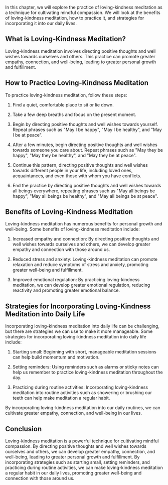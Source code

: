 
In this chapter, we will explore the practice of loving-kindness meditation as a technique for cultivating mindful compassion. We will look at the benefits of loving-kindness meditation, how to practice it, and strategies for incorporating it into our daily lives.

What is Loving-Kindness Meditation?
-----------------------------------

Loving-kindness meditation involves directing positive thoughts and well wishes towards ourselves and others. This practice can promote greater empathy, connection, and well-being, leading to greater personal growth and fulfillment.

How to Practice Loving-Kindness Meditation
------------------------------------------

To practice loving-kindness meditation, follow these steps:

1. Find a quiet, comfortable place to sit or lie down.

2. Take a few deep breaths and focus on the present moment.

3. Begin by directing positive thoughts and well wishes towards yourself. Repeat phrases such as "May I be happy", "May I be healthy", and "May I be at peace".

4. After a few minutes, begin directing positive thoughts and well wishes towards someone you care about. Repeat phrases such as "May they be happy", "May they be healthy", and "May they be at peace".

5. Continue this pattern, directing positive thoughts and well wishes towards different people in your life, including loved ones, acquaintances, and even those with whom you have conflicts.

6. End the practice by directing positive thoughts and well wishes towards all beings everywhere, repeating phrases such as "May all beings be happy", "May all beings be healthy", and "May all beings be at peace".

Benefits of Loving-Kindness Meditation
--------------------------------------

Loving-kindness meditation has numerous benefits for personal growth and well-being. Some benefits of loving-kindness meditation include:

1. Increased empathy and connection: By directing positive thoughts and well wishes towards ourselves and others, we can develop greater empathy and connection with those around us.

2. Reduced stress and anxiety: Loving-kindness meditation can promote relaxation and reduce symptoms of stress and anxiety, promoting greater well-being and fulfillment.

3. Improved emotional regulation: By practicing loving-kindness meditation, we can develop greater emotional regulation, reducing reactivity and promoting greater emotional balance.

Strategies for Incorporating Loving-Kindness Meditation into Daily Life
-----------------------------------------------------------------------

Incorporating loving-kindness meditation into daily life can be challenging, but there are strategies we can use to make it more manageable. Some strategies for incorporating loving-kindness meditation into daily life include:

1. Starting small: Beginning with short, manageable meditation sessions can help build momentum and motivation.

2. Setting reminders: Using reminders such as alarms or sticky notes can help us remember to practice loving-kindness meditation throughout the day.

3. Practicing during routine activities: Incorporating loving-kindness meditation into routine activities such as showering or brushing our teeth can help make meditation a regular habit.

By incorporating loving-kindness meditation into our daily routines, we can cultivate greater empathy, connection, and well-being in our lives.

Conclusion
----------

Loving-kindness meditation is a powerful technique for cultivating mindful compassion. By directing positive thoughts and well wishes towards ourselves and others, we can develop greater empathy, connection, and well-being, leading to greater personal growth and fulfillment. By incorporating strategies such as starting small, setting reminders, and practicing during routine activities, we can make loving-kindness meditation a regular habit in our daily lives, promoting greater well-being and connection with those around us.
